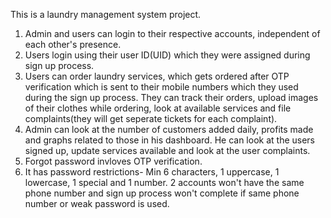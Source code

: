 This is a laundry management system project.
1. Admin and users can login to their respective accounts, independent of each other's presence.
2. Users login using their user ID(UID) which they were assigned during sign up process.
3. Users can order laundry services, which gets ordered after OTP verification which is sent to their mobile numbers which they used during the sign up process. They can track their orders, upload images of their clothes while ordering, look at available services and file complaints(they will get seperate tickets for each complaint).
4. Admin can look at the number of customers added daily, profits made and graphs related to those in his dashboard. He can look at the users signed up, update services available and look at the user complaints.
5. Forgot password invloves OTP verification.
6. It has password restrictions- Min 6 characters, 1 uppercase, 1 lowercase, 1 special and 1 number. 2 accounts won't have the same phone number and sign up process won't complete if same phone number or weak password is used.
